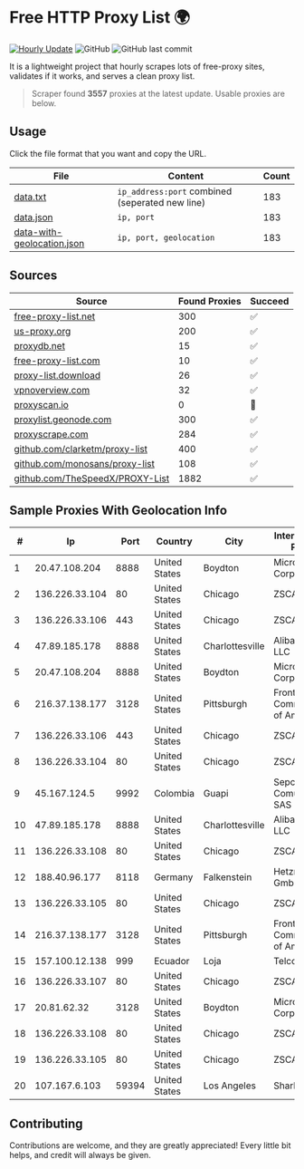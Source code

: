 
# Free HTTP Proxy List 🌍

[![Hourly Update](https://github.com/mertguvencli/http-proxy-list/actions/workflows/main.yml/badge.svg?branch=main)](https://github.com/mertguvencli/http-proxy-list/actions/workflows/main.yml)
![GitHub](https://img.shields.io/github/license/mertguvencli/http-proxy-list)
![GitHub last commit](https://img.shields.io/github/last-commit/mertguvencli/http-proxy-list)

It is a lightweight project that hourly scrapes lots of free-proxy sites, validates if it works, and serves a clean proxy list.


> Scraper found **3557** proxies at the latest update. Usable proxies are below.

## Usage

Click the file format that you want and copy the URL.


|File|Content|Count|
|----|-------|-----|
|[data.txt](https://raw.githubusercontent.com/mertguvencli/http-proxy-list/main/proxy-list/data.txt)|`ip_address:port` combined (seperated new line)|183|
|[data.json](https://raw.githubusercontent.com/mertguvencli/http-proxy-list/main/proxy-list/data.json)|`ip, port`|183|
|[data-with-geolocation.json](https://raw.githubusercontent.com/mertguvencli/http-proxy-list/main/proxy-list/data-with-geolocation.json)|`ip, port, geolocation`|183|

## Sources

|Source|Found Proxies|Succeed|
|------|-------------|-------|
|[free-proxy-list.net](https://free-proxy-list.net)|300|✅|
|[us-proxy.org](https://www.us-proxy.org)|200|✅|
|[proxydb.net](http://proxydb.net)|15|✅|
|[free-proxy-list.com](https://free-proxy-list.com/?page=&port=&type%5B%5D=http&type%5B%5D=https&up_time=0&search=Search)|10|✅|
|[proxy-list.download](https://www.proxy-list.download/HTTP)|26|✅|
|[vpnoverview.com](https://vpnoverview.com/privacy/anonymous-browsing/free-proxy-servers)|32|✅|
|[proxyscan.io](https://www.proxyscan.io)|0|🚫|
|[proxylist.geonode.com](https://proxylist.geonode.com/api/proxy-list?limit=300&page=1&sort_by=lastChecked&sort_type=desc&protocols=http,https)|300|✅|
|[proxyscrape.com](https://api.proxyscrape.com/v2/?request=displayproxies&protocol=http&timeout=10000&country=all&ssl=all&anonymity=all)|284|✅|
|[github.com/clarketm/proxy-list](https://raw.githubusercontent.com/clarketm/proxy-list/master/proxy-list-raw.txt)|400|✅|
|[github.com/monosans/proxy-list](https://raw.githubusercontent.com/monosans/proxy-list/main/proxies/http.txt)|108|✅|
|[github.com/TheSpeedX/PROXY-List](https://raw.githubusercontent.com/TheSpeedX/PROXY-List/master/http.txt)|1882|✅|


## Sample Proxies With Geolocation Info

|#|Ip|Port|Country|City|Internet Service Provider|
|-|--|----|-------|----|-------------------------|
|1|20.47.108.204|8888|United States|Boydton|Microsoft Corporation|
|2|136.226.33.104|80|United States|Chicago|ZSCALER, INC.|
|3|136.226.33.106|443|United States|Chicago|ZSCALER, INC.|
|4|47.89.185.178|8888|United States|Charlottesville|Alibaba.com LLC|
|5|20.47.108.204|8888|United States|Boydton|Microsoft Corporation|
|6|216.37.138.177|3128|United States|Pittsburgh|Frontier Communications of America|
|7|136.226.33.106|443|United States|Chicago|ZSCALER, INC.|
|8|136.226.33.104|80|United States|Chicago|ZSCALER, INC.|
|9|45.167.124.5|9992|Colombia|Guapi|Sepcom Comunicaciones SAS|
|10|47.89.185.178|8888|United States|Charlottesville|Alibaba.com LLC|
|11|136.226.33.108|80|United States|Chicago|ZSCALER, INC.|
|12|188.40.96.177|8118|Germany|Falkenstein|Hetzner Online GmbH|
|13|136.226.33.105|80|United States|Chicago|ZSCALER, INC.|
|14|216.37.138.177|3128|United States|Pittsburgh|Frontier Communications of America|
|15|157.100.12.138|999|Ecuador|Loja|Telconet S.A|
|16|136.226.33.107|80|United States|Chicago|ZSCALER, INC.|
|17|20.81.62.32|3128|United States|Boydton|Microsoft Corporation|
|18|136.226.33.108|80|United States|Chicago|ZSCALER, INC.|
|19|136.226.33.105|80|United States|Chicago|ZSCALER, INC.|
|20|107.167.6.103|59394|United States|Los Angeles|Sharktech|



## Contributing

Contributions are welcome, and they are greatly appreciated! Every
little bit helps, and credit will always be given.

